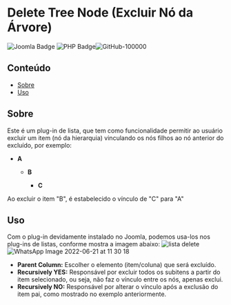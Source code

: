 # Delete Tree Node (Excluir Nó da Árvore)

![Joomla Badge](https://img.shields.io/badge/Joomla-5091CD?style=for-the-badge&logo=joomla&logoColor=white) ![PHP Badge](https://img.shields.io/badge/PHP-777BB4?style=for-the-badge&logo=php&logoColor=white)![GitHub-100000](https://user-images.githubusercontent.com/107778190/174810453-ea17e321-809e-41da-bfbf-94f1c6d7dd09.svg)

## Conteúdo

- [Sobre](#sobre)
- [Uso](#uso)
## Sobre

Este é um plug-in de lista, que tem como funcionalidade permitir ao usuário excluir um item (nó da hierarquia) vinculando os nós filhos ao nó anterior do excluído, por exemplo:
- **A**
	
	- **B** 
		
		
		-  **C**

Ao excluir o item "B", é estabelecido o vínculo de "C" para "A"

## Uso

Com o plug-in devidamente instalado no Joomla, podemos usa-los nos plug-ins de listas, conforme mostra a imagem abaixo:
![lista delete](https://user-images.githubusercontent.com/107778190/174809286-590763c5-601a-4dc2-a649-2c6dbd2ce8b4.jpeg)
![WhatsApp Image 2022-06-21 at 11 30 18](https://user-images.githubusercontent.com/107778190/174825325-b190eb17-4f88-44d0-ac71-2c886754ca79.jpeg)
- **Parent Column:** Escolher o elemento (item/coluna) que será excluído.
- **Recursively YES:** Responsável por excluir todos os subitens a partir do item selecionado, ou seja, não faz o vínculo entre os nós, apenas exclui.
- **Recursively NO:** Responsável por alterar o vínculo após a exclusão do item pai, como mostrado no exemplo anteriormente.
